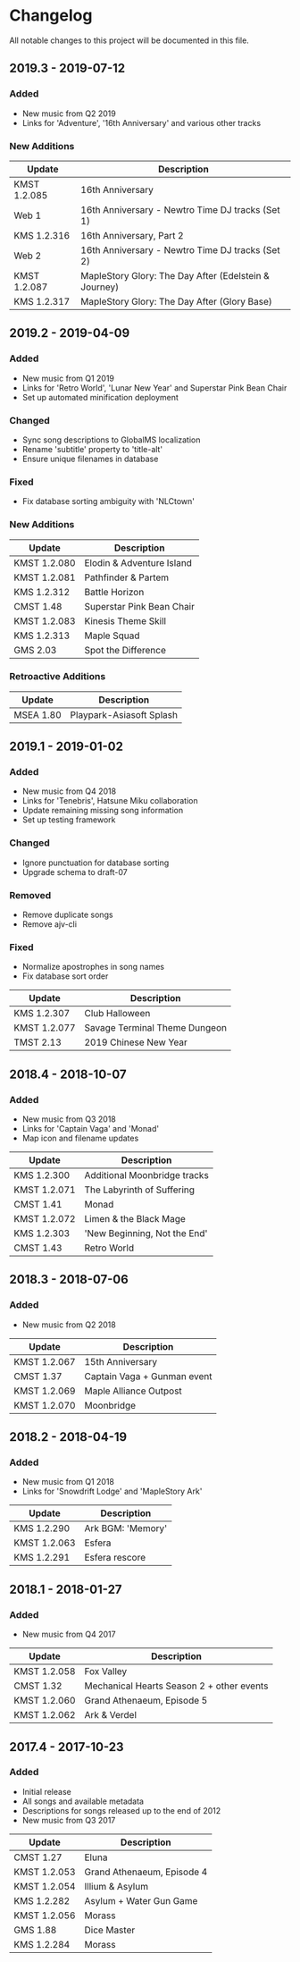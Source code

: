 # Changelog

All notable changes to this project will be documented in this file.

## 2019.3 - 2019-07-12

### Added

- New music from Q2 2019
- Links for 'Adventure', '16th Anniversary' and various other tracks

### New Additions

| Update        | Description                                            |
| ------------- | ---------------------------------------------          |
| KMST 1.2.085  | 16th Anniversary                                       |
| Web 1         | 16th Anniversary - Newtro Time DJ tracks (Set 1)       |
| KMS 1.2.316   | 16th Anniversary, Part 2                               |
| Web 2         | 16th Anniversary - Newtro Time DJ tracks (Set 2)       |
| KMST 1.2.087  | MapleStory Glory: The Day After (Edelstein & Journey)  |
| KMS 1.2.317   | MapleStory Glory: The Day After (Glory Base)           |

## 2019.2 - 2019-04-09

### Added

- New music from Q1 2019
- Links for 'Retro World', 'Lunar New Year' and Superstar Pink Bean Chair
- Set up automated minification deployment

### Changed

- Sync song descriptions to GlobalMS localization
- Rename 'subtitle' property to 'title-alt'
- Ensure unique filenames in database

### Fixed

- Fix database sorting ambiguity with 'NLCtown'

### New Additions

| Update        | Description                |
| ------------- | ----------------           |
| KMST 1.2.080  | Elodin & Adventure Island  |
| KMST 1.2.081  | Pathfinder & Partem        |
| KMS 1.2.312   | Battle Horizon             |
| CMST 1.48     | Superstar Pink Bean Chair  |
| KMST 1.2.083  | Kinesis Theme Skill        |
| KMS 1.2.313   | Maple Squad                |
| GMS 2.03      | Spot the Difference        |

### Retroactive Additions

| Update     | Description               |
| ---------  | ----------------          |
| MSEA 1.80  | Playpark-Asiasoft Splash  |

## 2019.1 - 2019-01-02

### Added

- New music from Q4 2018
- Links for 'Tenebris', Hatsune Miku collaboration
- Update remaining missing song information
- Set up testing framework

### Changed

- Ignore punctuation for database sorting
- Upgrade schema to draft-07

### Removed

- Remove duplicate songs
- Remove ajv-cli

### Fixed

- Normalize apostrophes in song names
- Fix database sort order

| Update        | Description                    |
| ------------- | ----------------               |
| KMS 1.2.307   | Club Halloween                 |
| KMST 1.2.077  | Savage Terminal Theme Dungeon  |
| TMST 2.13     | 2019 Chinese New Year          |

## 2018.4 - 2018-10-07

### Added

- New music from Q3 2018
- Links for 'Captain Vaga' and 'Monad'
- Map icon and filename updates

| Update        | Description                   |
| ------------- | ----------------              |
| KMS 1.2.300   | Additional Moonbridge tracks  |
| KMST 1.2.071  | The Labyrinth of Suffering    |
| CMST 1.41     | Monad                         |
| KMST 1.2.072  | Limen & the Black Mage        |
| KMS 1.2.303   | 'New Beginning, Not the End'  |
| CMST 1.43     | Retro World                   |

## 2018.3 - 2018-07-06

### Added

- New music from Q2 2018

| Update        | Description                  |
| ------------- | ----------------             |
| KMST 1.2.067  | 15th Anniversary             |
| CMST 1.37     | Captain Vaga + Gunman event  |
| KMST 1.2.069  | Maple Alliance Outpost       |
| KMST 1.2.070  | Moonbridge                   |

## 2018.2 - 2018-04-19

### Added

- New music from Q1 2018
- Links for 'Snowdrift Lodge' and 'MapleStory Ark'

| Update        | Description        |
| ------------- | -----------------  |
| KMS 1.2.290   | Ark BGM: 'Memory'  |
| KMST 1.2.063  | Esfera             |
| KMS 1.2.291   | Esfera rescore     |

## 2018.1 - 2018-01-27

### Added

- New music from Q4 2017

| Update        | Description                                |
| ------------- | -----------------------------------------  |
| KMST 1.2.058  | Fox Valley                                 |
| CMST 1.32     | Mechanical Hearts Season 2 + other events  |
| KMST 1.2.060  | Grand Athenaeum, Episode 5                 |
| KMST 1.2.062  | Ark & Verdel                               |

## 2017.4 - 2017-10-23

### Added

- Initial release
- All songs and available metadata
- Descriptions for songs released up to the end of 2012
- New music from Q3 2017

| Update        | Description                 |
| ------------- | --------------------------- |
| CMST 1.27     | Eluna                       |
| KMST 1.2.053  | Grand Athenaeum, Episode 4  |
| KMST 1.2.054  | Illium & Asylum             |
| KMS 1.2.282   | Asylum + Water Gun Game     |
| KMST 1.2.056  | Morass                      |
| GMS 1.88      | Dice Master                 |
| KMS 1.2.284   | Morass                      |
